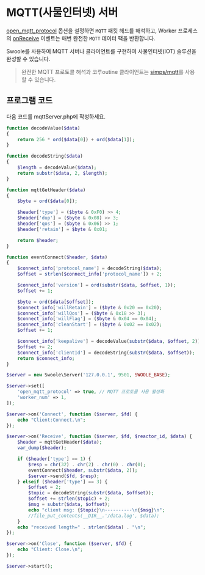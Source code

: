 # MQTT(사물인터넷) 서버

[open_mqtt_protocol](/server/setting?id=open_mqtt_protocol) 옵션을 설정하면 `MQTT` 패킷 헤드를 해석하고, Worker 프로세스의 [onReceive](/server/events?id=onreceive) 이벤트는 매번 완전한 `MQTT` 데이터 팩을 반환합니다.

Swoole를 사용하여 MQTT 서버나 클라이언트를 구현하여 사물인터넷(IOT) 솔루션을 완성할 수 있습니다.

> 완전한 MQTT 프로토콜 해석과 코루outine 클라이언트는 [simps/mqtt](https://github.com/simps/mqtt)를 사용할 수 있습니다.

## 프로그램 코드

다음 코드를 mqttServer.php에 작성하세요.

```php
function decodeValue($data)
{
    return 256 * ord($data[0]) + ord($data[1]);
}

function decodeString($data)
{
    $length = decodeValue($data);
    return substr($data, 2, $length);
}

function mqttGetHeader($data)
{
    $byte = ord($data[0]);

    $header['type'] = ($byte & 0xF0) >> 4;
    $header['dup'] = ($byte & 0x08) >> 3;
    $header['qos'] = ($byte & 0x06) >> 1;
    $header['retain'] = $byte & 0x01;

    return $header;
}

function eventConnect($header, $data)
{
    $connect_info['protocol_name'] = decodeString($data);
    $offset = strlen($connect_info['protocol_name']) + 2;

    $connect_info['version'] = ord(substr($data, $offset, 1));
    $offset += 1;

    $byte = ord($data[$offset]);
    $connect_info['willRetain'] = ($byte & 0x20 == 0x20);
    $connect_info['willQos'] = ($byte & 0x18 >> 3);
    $connect_info['willFlag'] = ($byte & 0x04 == 0x04);
    $connect_info['cleanStart'] = ($byte & 0x02 == 0x02);
    $offset += 1;

    $connect_info['keepalive'] = decodeValue(substr($data, $offset, 2));
    $offset += 2;
    $connect_info['clientId'] = decodeString(substr($data, $offset));
    return $connect_info;
}

$server = new Swoole\Server('127.0.0.1', 9501, SWOOLE_BASE);

$server->set([
    'open_mqtt_protocol' => true, // MQTT 프로토콜 사용 활성화
    'worker_num' => 1,
]);

$server->on('Connect', function ($server, $fd) {
    echo "Client:Connect.\n";
});

$server->on('Receive', function ($server, $fd, $reactor_id, $data) {
    $header = mqttGetHeader($data);
    var_dump($header);

    if ($header['type'] == 1) {
        $resp = chr(32) . chr(2) . chr(0) . chr(0);
        eventConnect($header, substr($data, 2));
        $server->send($fd, $resp);
    } elseif ($header['type'] == 3) {
        $offset = 2;
        $topic = decodeString(substr($data, $offset));
        $offset += strlen($topic) + 2;
        $msg = substr($data, $offset);
        echo "client msg: {$topic}\n----------\n{$msg}\n";
        //file_put_contents(__DIR__.'/data.log', $data);
    }
    echo "received length=" . strlen($data) . "\n";
});

$server->on('Close', function ($server, $fd) {
    echo "Client: Close.\n";
});

$server->start();
```
